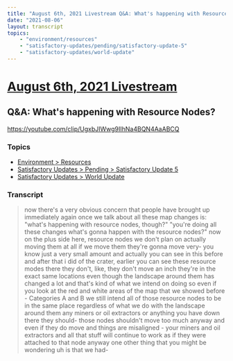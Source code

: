 ```yaml
---
title: "August 6th, 2021 Livestream Q&A: What's happening with Resource Nodes?"
date: "2021-08-06"
layout: transcript
topics:
    - "environment/resources"
    - "satisfactory-updates/pending/satisfactory-update-5"
    - "satisfactory-updates/world-update"
---
```

# [August 6th, 2021 Livestream](../2021-08-06.md)
## Q&A: What's happening with Resource Nodes?
https://youtube.com/clip/UgxbJIWwg9IIhNa4BQN4AaABCQ

### Topics
* [Environment > Resources](../topics/environment/resources.md)
* [Satisfactory Updates > Pending > Satisfactory Update 5](../topics/satisfactory-updates/pending/satisfactory-update-5.md)
* [Satisfactory Updates > World Update](../topics/satisfactory-updates/world-update.md)

### Transcript

> now there's a very obvious concern that people
have brought up immediately again once we talk about all these map changes is:
&quot;what's happening with resource nodes, though?&quot; &quot;you're doing all these changes what's
gonna happen with the resource nodes?&quot; now on the plus side here, resource nodes
we don't plan on actually moving them at all if we move them they're gonna
move very- you know just a very small
amount and actually you can see in this
before and after that i did of the crater, earlier you can see these resource modes
there they don't, like, they don't move an inch they're in the exact same locations even though the
landscape around them has changed a lot and that's kind of what we intend on
doing so even if you look at the red and white areas of the map that we showed
before - Categories A and B we still intend all of those resource
nodes to be in the same place regardless of what we do with the landscape
around them any miners or oil extractors or
anything you have down there they should- those nodes shouldn't
move too much anyway and even if they do move and things are misaligned - your miners
and oil extractors and all that stuff will continue to work as if they were
attached to that node anyway one other thing that you might
be wondering uh is that we had-
